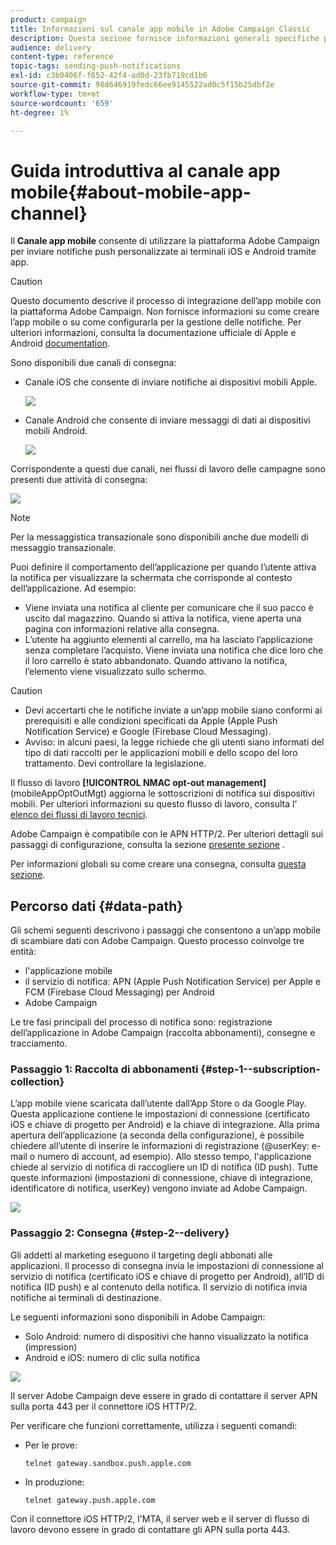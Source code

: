 ```yaml
---
product: campaign
title: Informazioni sul canale app mobile in Adobe Campaign Classic
description: Questa sezione fornisce informazioni generali specifiche per il canale app mobile in Adobe Campaign Classic.
audience: delivery
content-type: reference
topic-tags: sending-push-notifications
exl-id: c3b0406f-f652-42f4-ad0d-23fb719cd1b6
source-git-commit: 98d646919fedc66ee9145522ad0c5f15b25dbf2e
workflow-type: tm+mt
source-wordcount: '659'
ht-degree: 1%

---
```


# Guida introduttiva al canale app mobile{#about-mobile-app-channel}

Il **Canale app mobile** consente di utilizzare la piattaforma Adobe Campaign per inviare notifiche push personalizzate ai terminali iOS e Android tramite app.

>[!CAUTION]
>
>Questo documento descrive il processo di integrazione dell’app mobile con la piattaforma Adobe Campaign. Non fornisce informazioni su come creare l’app mobile o su come configurarla per la gestione delle notifiche. Per ulteriori informazioni, consulta la documentazione ufficiale di Apple [](https://developer.apple.com/) e Android [documentation](https://developer.android.com/index.html).

Sono disponibili due canali di consegna:

* Canale iOS che consente di inviare notifiche ai dispositivi mobili Apple.

   ![](assets/nmac_intro_2.png)

* Canale Android che consente di inviare messaggi di dati ai dispositivi mobili Android.

   ![](assets/nmac_intro_1.png)

Corrispondente a questi due canali, nei flussi di lavoro delle campagne sono presenti due attività di consegna:

![](assets/nmac_intro_3.png)


>[!NOTE]
>
>Per la messaggistica transazionale sono disponibili anche due modelli di messaggio transazionale.

Puoi definire il comportamento dell’applicazione per quando l’utente attiva la notifica per visualizzare la schermata che corrisponde al contesto dell’applicazione. Ad esempio:

* Viene inviata una notifica al cliente per comunicare che il suo pacco è uscito dal magazzino. Quando si attiva la notifica, viene aperta una pagina con informazioni relative alla consegna.
* L’utente ha aggiunto elementi al carrello, ma ha lasciato l’applicazione senza completare l’acquisto. Viene inviata una notifica che dice loro che il loro carrello è stato abbandonato. Quando attivano la notifica, l’elemento viene visualizzato sullo schermo.

>[!CAUTION]
>
>* Devi accertarti che le notifiche inviate a un’app mobile siano conformi ai prerequisiti e alle condizioni specificati da Apple (Apple Push Notification Service) e Google (Firebase Cloud Messaging).
>* Avviso: in alcuni paesi, la legge richiede che gli utenti siano informati del tipo di dati raccolti per le applicazioni mobili e dello scopo del loro trattamento. Devi controllare la legislazione.


Il flusso di lavoro **[!UICONTROL NMAC opt-out management]** (mobileAppOptOutMgt) aggiorna le sottoscrizioni di notifica sui dispositivi mobili. Per ulteriori informazioni su questo flusso di lavoro, consulta l’ [elenco dei flussi di lavoro tecnici](../../workflow/using/about-technical-workflows.md).

Adobe Campaign è compatibile con le APN HTTP/2. Per ulteriori dettagli sui passaggi di configurazione, consulta la sezione [presente sezione](../../delivery/using/configuring-the-mobile-application.md) .

Per informazioni globali su come creare una consegna, consulta [questa sezione](../../delivery/using/steps-about-delivery-creation-steps.md).

## Percorso dati {#data-path}

Gli schemi seguenti descrivono i passaggi che consentono a un’app mobile di scambiare dati con Adobe Campaign. Questo processo coinvolge tre entità:

* l&#39;applicazione mobile
* il servizio di notifica: APN (Apple Push Notification Service) per Apple e FCM (Firebase Cloud Messaging) per Android
* Adobe Campaign

Le tre fasi principali del processo di notifica sono: registrazione dell’applicazione in Adobe Campaign (raccolta abbonamenti), consegne e tracciamento.

### Passaggio 1: Raccolta di abbonamenti {#step-1--subscription-collection}

L’app mobile viene scaricata dall’utente dall’App Store o da Google Play. Questa applicazione contiene le impostazioni di connessione (certificato iOS e chiave di progetto per Android) e la chiave di integrazione. Alla prima apertura dell’applicazione (a seconda della configurazione), è possibile chiedere all’utente di inserire le informazioni di registrazione (@userKey: e-mail o numero di account, ad esempio). Allo stesso tempo, l&#39;applicazione chiede al servizio di notifica di raccogliere un ID di notifica (ID push). Tutte queste informazioni (impostazioni di connessione, chiave di integrazione, identificatore di notifica, userKey) vengono inviate ad Adobe Campaign.

![](assets/nmac_register_view.png)

### Passaggio 2: Consegna {#step-2--delivery}

Gli addetti al marketing eseguono il targeting degli abbonati alle applicazioni. Il processo di consegna invia le impostazioni di connessione al servizio di notifica (certificato iOS e chiave di progetto per Android), all’ID di notifica (ID push) e al contenuto della notifica. Il servizio di notifica invia notifiche ai terminali di destinazione.

Le seguenti informazioni sono disponibili in Adobe Campaign:

* Solo Android: numero di dispositivi che hanno visualizzato la notifica (impression)
* Android e iOS: numero di clic sulla notifica

![](assets/nmac_delivery_view.png)

Il server Adobe Campaign deve essere in grado di contattare il server APN sulla porta 443 per il connettore iOS HTTP/2.

Per verificare che funzioni correttamente, utilizza i seguenti comandi:

* Per le prove:

   ```
   telnet gateway.sandbox.push.apple.com
   ```

* In produzione:

   ```
   telnet gateway.push.apple.com
   ```

Con il connettore iOS HTTP/2, l&#39;MTA, il server web e il server di flusso di lavoro devono essere in grado di contattare gli APN sulla porta 443.
